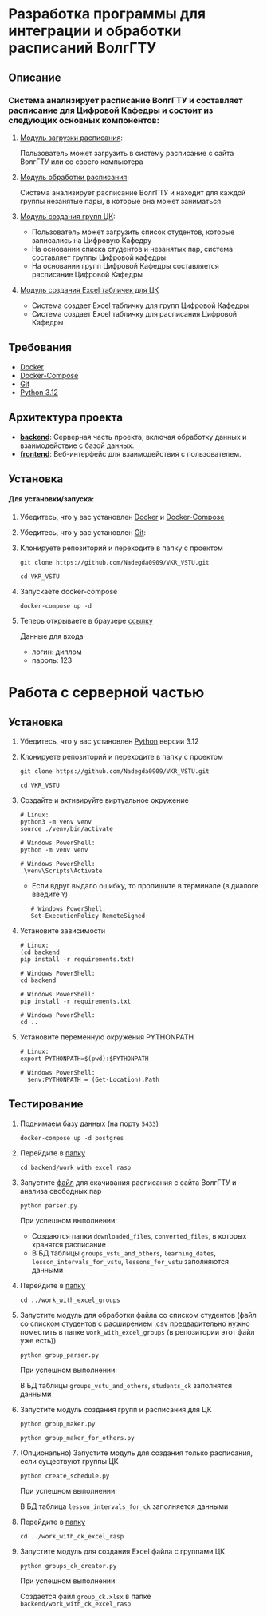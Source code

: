 # Разработка программы для интеграции и обработки расписаний ВолгГТУ

## Описание

### Система анализирует расписание ВолгГТУ и составляет расписание для Цифровой Кафедры и состоит из следующих основных компонентов:

1. [Модуль загрузки расписания](backend/work_with_excel_rasp/downloader.py):

   Пользователь может загрузить в систему расписание с сайта ВолгГТУ или со своего компьютера
2. [Модуль обработки расписания](backend/work_with_excel_rasp/parser.py):
   
   Система анализирует расписание ВолгГТУ и находит для каждой группы незанятые пары, в которые она может заниматься
3. [Модуль создания групп ЦК](backend/work_with_excel_groups):
   - Пользователь может загрузить список студентов, которые записались на Цифровую Кафедру
   - На основании списка студентов и незанятых пар, система составляет группы Цифровой кафедры
   - На основании групп Цифровой Кафедры составляется расписание Цифровой Кафедры
4. [Модуль создания Excel табличек для ЦК](backend/work_with_ck_excel_rasp)
   - Система создает Excel табличку для групп Цифровой Кафедры
   - Система создает Excel табличку для расписания Цифровой Кафедры

## Требования

- [Docker](https://www.docker.com/products/docker-desktop/)
- [Docker-Compose](https://docs.docker.com/compose/install/)
- [Git](https://www.geeksforgeeks.org/how-to-install-git-on-windows-macos-and-linux/)
- [Python 3.12](https://www.python.org/downloads/)

## Архитектура проекта

- **[backend](backend)**: Серверная часть проекта, включая обработку данных и взаимодействие с базой данных.
- **[frontend](frontend)**: Веб-интерфейс для взаимодействия с пользователем.

## Установка

#### Для установки/запуска:
1. Убедитесь, что у вас установлен [Docker](https://www.docker.com/products/docker-desktop/)
и [Docker-Compose](https://docs.docker.com/compose/install/)
2. Убедитесь, что у вас установлен [Git](https://www.geeksforgeeks.org/how-to-install-git-on-windows-macos-and-linux/):
3. Клонируете репозиторий и переходите в папку с проектом
   ```shell
   git clone https://github.com/Nadegda0909/VKR_VSTU.git
   ```
   ```shell
   cd VKR_VSTU
   ```
4. Запускаете docker-compose
   ```shell
   docker-compose up -d
   ```
5. Теперь открываете в браузере [ссылку](http://localhost:8082)
   
   Данные для входа
   - логин: диплом
   - пароль: 123

# Работа с серверной частью
## Установка
1. Убедитесь, что у вас установлен [Python](https://www.python.org/downloads/) версии 3.12
2. Клонируете репозиторий и переходите в папку с проектом
   ```shell
   git clone https://github.com/Nadegda0909/VKR_VSTU.git
   ```
   ```shell
   cd VKR_VSTU
   ```
3. Создайте и активируйте виртуальное окружение
   ```shell
   # Linux:
   python3 -m venv venv
   source ./venv/bin/activate
   ```
   ```shell
   # Windows PowerShell:
   python -m venv venv
   ```
   ```shell
   # Windows PowerShell:
   .\venv\Scripts\Activate
   ```
   - Если вдруг выдало ошибку, то пропишите в терминале (в диалоге введите `Y`)
   
   ```shell
      # Windows PowerShell:
      Set-ExecutionPolicy RemoteSigned
      ```
4. Установите зависимости
   ```shell
   # Linux:
   (cd backend
   pip install -r requirements.txt)
   ```
   ```shell
   # Windows PowerShell:
   cd backend
   ```
   ```shell
   # Windows PowerShell:
   pip install -r requirements.txt
   ```
   ```shell
   # Windows PowerShell:
   cd ..
   ```
5. Установите переменную окружения PYTHONPATH
   ```shell
   # Linux:
   export PYTHONPATH=$(pwd):$PYTHONPATH
   ```
   ```shell
   # Windows PowerShell:
     $env:PYTHONPATH = (Get-Location).Path
   ```
## Тестирование
1. Поднимаем базу данных (на порту `5433`)
   ```shell
   docker-compose up -d postgres
   ```
2. Перейдите в [папку](backend/work_with_excel_rasp)
   ```shell
   cd backend/work_with_excel_rasp
   ```
3. Запустите [файл](backend/work_with_excel_rasp/parser.py) для скачивания расписания с сайта ВолгГТУ и анализа свободных пар
   ```shell
   python parser.py
   ```
   При успешном выполнении:
   - Создаются папки `downloaded_files`, `converted_files`, в которых хранятся расписание
   - В БД таблицы `groups_vstu_and_others`, `learning_dates`, `lesson_intervals_for_vstu`, `lessons_for_vstu` заполняются данными
4. Перейдите в [папку](backend/work_with_excel_groups)
   ```shell
   cd ../work_with_excel_groups
   ```
5. Запустите модуль для обработки файла со списком студентов
   (файл со списком студентов с расширением .csv предварительно нужно поместить в папке `work_with_excel_groups` (в репозитории этот файл уже есть))
   ```shell
   python group_parser.py
   ```
   При успешном выполнении:

   В БД таблицы `groups_vstu_and_others`, `students_ck` заполнятся данными
6. Запустите модуль создания групп и расписания для ЦК
   ```shell
   python group_maker.py
   ```
   ```shell
   python group_maker_for_others.py
   ```
7. (Опционально) Запустите модуль для создания только расписания, если существуют группы ЦК
   ```shell
   python create_schedule.py 
   ```
   При успешном выполнении:
   
   В БД таблица `lesson_intervals_for_ck` заполняется данными
8. Перейдите в [папку](backend/work_with_ck_excel_rasp)
   ```shell
   cd ../work_with_ck_excel_rasp
   ```
9. Запустите модуль для создания Excel файла с группами ЦК
   ```shell
   python groups_ck_creator.py
   ```
   При успешном выполнении:

   Создается файл `group_ck.xlsx` в папке `backend/work_with_ck_excel_rasp`